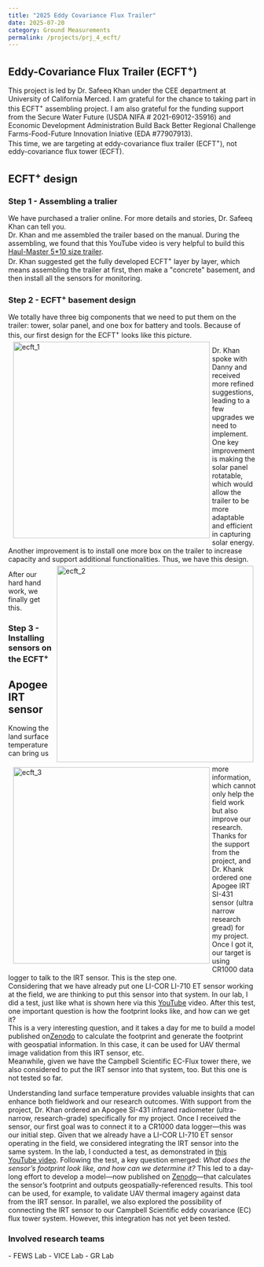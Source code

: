 ```yaml
---
title: "2025 Eddy Covariance Flux Trailer"
date: 2025-07-20
category: Ground Measurements
permalink: /projects/prj_4_ecft/
---
```


<h2>Eddy-Covariance Flux Trailer (ECFT<sup>+</sup>)</h2>
This project is led by Dr. Safeeq Khan under the CEE department at University of California Merced. I am grateful for the chance to taking part in this ECFT<sup>+</sup> assembling project. I am also grateful for the funding support from the Secure Water Future (USDA NIFA # 2021-69012-35916) and Economic Development Administration Build Back Better Regional Challenge Farms-Food-Future Innovation Iniative (EDA #77907913).<br>
This time, we are targeting at eddy-covariance flux trailer (ECFT<sup>+</sup>), not eddy-covariance flux tower (ECFT).

<h2>ECFT<sup>+</sup> design</h2>
<h3>Step 1 - Assembling a tralier</h3>
We have purchased a tralier online. For more details and stories, Dr. Safeeq Khan can tell you. <br>
Dr. Khan and me assembled the trailer based on the manual. During the assembling, we found that this YouTube video is very helpful to build this <a href="https://www.youtube.com/watch?v=QL-F22P8uC8" target="_blank">Haul-Master 5*10 size trailer</a>. <br>
Dr. Khan suggested get the fully developed ECFT<sup>+</sup> layer by layer, which means assembling the trailer at first, then make a "concrete" basement, and then install all the sensors for monitoring.

<h3>Step 2 - ECFT<sup>+</sup> basement design </h3>
We totally have three big components that we need to put them on the trailer: tower, solar panel, and one box for battery and tools. Because of this, our first design for the ECFT<sup>+</sup> looks like this picture.<br>
<img src="/images/projects/ECFT/ECFT_1.PNG" alt="ecft_1" style="width: 400px; float: left; margin: 5px 5px 5px 10px;">

Dr. Khan spoke with Danny and received more refined suggestions, leading to a few upgrades we need to implement. One key improvement is making the solar panel rotatable, which would allow the trailer to be more adaptable and efficient in capturing solar energy. Another improvement is to install one more box on the trailer to increase capacity and support additional functionalities. Thus, we have this design.
<img src="/images/projects/ECFT/ECFT_1.PNG" alt="ecft_2" style="width: 400px; float: right; margin: 5px 5px 5px 10px;">

After our hard hand work, we finally get this.
<img src="/images/projects/ECFT/ECFT_1.PNG" alt="ecft_3" style="width: 400px; float: left; margin: 5px 5px 5px 10px;">

<h3>Step 3 - Installing sensors on the ECFT<sup>+</sup></h3>

<h2>Apogee IRT sensor</h2>
Knowing the land surface temperature can bring us more information, which cannot only help the field work but also improve our research. Thanks for the support from the project, and Dr. Khank ordered one Apogee IRT SI-431 sensor (ultra narrow research gread) for my project. <br>
Once I got it, our target is using CR1000 data logger to talk to the IRT sensor. This is the step one.<br>
Considering that we have already put one LI-COR LI-710 ET sensor working at the field, we are thinking to put this sensor into that system. In our lab, I did a test, just like what is shown here via this <a href="https://www.youtube.com/watch?v=2qGr7isubBE" target="_blank">YouTube</a> video. After this test, one important question is how the footprint looks like, and how can we get it?<br> 
This is a very interesting question, and it takes a day for me to build a model published on<a href="https://doi.10.5281/zenodo.15871684" target="_blank">Zenodo</a> to calculate the footprint and generate the footprint with geospatial information. In this case, it can be used for UAV thermal image validation from this IRT sensor, etc. <br>
Meanwhile, given we have the Campbell Scientific EC-Flux tower there, we also considered to put the IRT sensor into that system, too. But this one is not tested so far.

Understanding land surface temperature provides valuable insights that can enhance both fieldwork and our research outcomes. With support from the project, Dr. Khan ordered an Apogee SI-431 infrared radiometer (ultra-narrow, research-grade) specifically for my project.
Once I received the sensor, our first goal was to connect it to a CR1000 data logger—this was our initial step.
Given that we already have a LI-COR LI-710 ET sensor operating in the field, we considered integrating the IRT sensor into the same system. In the lab, I conducted a test, as demonstrated in [this YouTube video](https://www.youtube.com/watch?v=2qGr7isubBE).
Following the test, a key question emerged: *What does the sensor’s footprint look like, and how can we determine it?* This led to a day-long effort to develop a model—now published on [Zenodo](https://doi.10.5281/zenodo.15871684)—that calculates the sensor’s footprint and outputs geospatially-referenced results. This tool can be used, for example, to validate UAV thermal imagery against data from the IRT sensor.
In parallel, we also explored the possibility of connecting the IRT sensor to our Campbell Scientific eddy covariance (EC) flux tower system. However, this integration has not yet been tested.

<h3>Involved research teams</h3>
- FEWS Lab
- VICE Lab
- GR Lab
